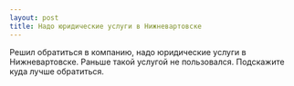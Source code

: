 ```yaml
---
layout: post 
title: Надо юридические услуги в Нижневартовске 
--- 
```

Решил обратиться в компанию, надо юридические услуги в Нижневартовске. Раньше такой услугой не пользовался. Подскажите куда лучше обратиться.